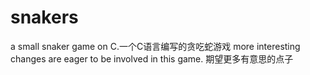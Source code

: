 # snakers
a small snaker game on C.一个C语言编写的贪吃蛇游戏
more interesting changes are eager to be involved in this game. 期望更多有意思的点子
